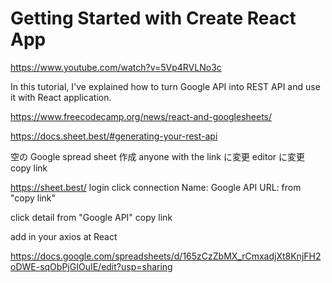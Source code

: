 # Getting Started with Create React App

https://www.youtube.com/watch?v=5Vp4RVLNo3c

In this tutorial, I've explained how to turn Google API into REST API and use it with React application.

https://www.freecodecamp.org/news/react-and-googlesheets/

https://docs.sheet.best/#generating-your-rest-api

空の Google spread sheet 作成
anyone with the link に変更
editor に変更
copy link

https://sheet.best/
login
click connection
Name: Google API
URL: from "copy link"

click detail from "Google API"
copy link

add in your axios at React

https://docs.google.com/spreadsheets/d/165zCzZbMX_rCmxadjXt8KnjFH2oDWE-sqObPjGIOuIE/edit?usp=sharing

